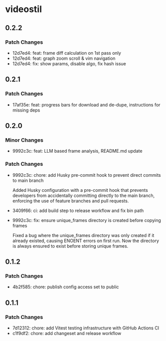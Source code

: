 # videostil

## 0.2.2

### Patch Changes

- 12d7ed4: feat: frame diff calculation on 1st pass only
- 12d7ed4: feat: graph zoom scroll & vim navigation
- 12d7ed4: fix: show params, disable algo, fix hash issue

## 0.2.1

### Patch Changes

- 17af35e: feat: progress bars for download and de-dupe, instructions for missing deps

## 0.2.0

### Minor Changes

- 9992c3c: feat: LLM based frame analysis, README.md update

### Patch Changes

- 9992c3c: chore: add Husky pre-commit hook to prevent direct commits to main branch

  Added Husky configuration with a pre-commit hook that prevents developers from accidentally committing directly to the main branch, enforcing the use of feature branches and pull requests.

- 3409f66: ci: add build step to release workflow and fix bin path
- 9992c3c: fix: ensure unique_frames directory is created before copying frames

  Fixed a bug where the unique_frames directory was only created if it already existed, causing ENOENT errors on first run. Now the directory is always ensured to exist before storing unique frames.

## 0.1.2

### Patch Changes

- 4b2f585: chore: publish config access set to public

## 0.1.1

### Patch Changes

- 7d12312: chore: add Vitest testing infrastructure with GitHub Actions CI
- c1f9df2: chore: add changeset and release workflow
